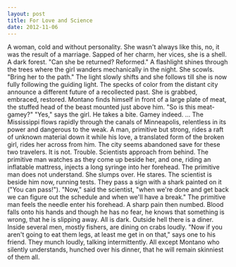 ```yaml
---
layout: post
title: For Love and Science
date: 2012-11-06
---
```

  A woman, cold and
      without personality. She wasn't always like this, no, it was the result of a marriage. Sapped
      of her charm, her vices, she is a shell.                  A dark
      forest.                  "Can she be returned?
      Reformed."                  A flashlight shines through the trees where
      the girl wanders mechanically in the night. She scowls.                  "Bring her to the path."                  The light slowly shifts and she follows till she is now fully
      following the guiding light. The specks of color from the distant city announce a different
      future of a recollected past. She is grabbed, embraced, restored.                  Montano finds
      himself in front of a large plate of meat, the stuffed head of the beast mounted just above
      him.                    "So is this
      meat-gamey?"                  "Yes," says the
      girl.                  He takes a bite. Gamey
      indeed.                  ...                  The Mississippi flows rapidly through the canals of Minneapolis,
      relentless in its power and dangerous to the weak. A man, primitive but strong, rides a raft
      of unknown material down it while his love, a translated form of the broken girl, rides her
      across from him.                  The city seems abandoned save for these two
      travelers. It is not.                  Trouble. Scientists approach from behind. The
      primitive man watches as they come up beside her, and one, riding an inflatable mattress,
      injects a long syringe into her forehead. The primitive man does not understand. She slumps
      over. He stares.                  The scientist is beside him now, running
      tests. They pass a sign with a shark painted on it ("You can
      pass!").                  "Now," said the scientist, "when we're done
      and get back we can figure out the schedule and when we'll have a
      break."                  The primitive man feels the needle enter his
      forehead. A sharp pain then numbed. Blood falls onto his hands and though he has no fear, he
      knows that something is wrong, that he is slipping away. All is
      dark.                  Outside hell there is a diner. Inside several
      men, mostly fishers, are dining on crabs loudly.                  "Now if you aren't going to eat them legs, at least me get in on
      that," says one to his friend.                  They munch loudly,
      talking intermittently. All except Montano who silently understands, hunched over his dinner,
      that he will remain skinniest of them all.    